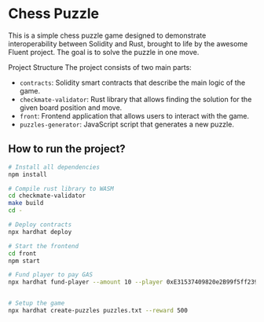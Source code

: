 # Chess Puzzle

This is a simple chess puzzle game designed to demonstrate interoperability between Solidity and Rust, brought to life by the awesome Fluent project. The goal is to solve the puzzle in one move.

Project Structure
The project consists of two main parts:

- `contracts`: Solidity smart contracts that describe the main logic of the game.
- `checkmate-validator`: Rust library that allows finding the solution for the given board position and move.
- `front`: Frontend application that allows users to interact with the game.
- `puzzles-generator`: JavaScript script that generates a new puzzle.

## How to run the project?

```bash
# Install all dependencies
npm install

# Compile rust library to WASM
cd checkmate-validator
make build
cd -

# Deploy contracts
npx hardhat deploy

# Start the frontend
cd front
npm start

# Fund player to pay GAS
npx hardhat fund-player --amount 10 --player 0xE31537409820e2B99f5ff23937292E09452f1d63


# Setup the game
npx hardhat create-puzzles puzzles.txt --reward 500
```

